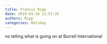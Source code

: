 ```yaml
---
title: Francis Ripp
date: 2019-03-26 11:57:35
authors: Ripp
categories: Holiday
---
```


 no telling what is going on at Burrell International